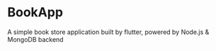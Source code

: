 # BookApp
A simple book store application built by flutter, powered by Node.js &amp; MongoDB backend
